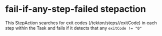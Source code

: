 # fail-if-any-step-failed stepaction

This StepAction searches for exit codes (/tekton/steps/<step-name>/exitCode) in each step within the Task and fails if it detects that any `exitCode != "0"`